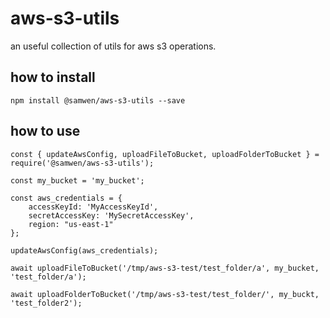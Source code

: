 # aws-s3-utils

an useful collection of utils for aws s3 operations.

## how to install

    npm install @samwen/aws-s3-utils --save

## how to use

    const { updateAwsConfig, uploadFileToBucket, uploadFolderToBucket } = require('@samwen/aws-s3-utils');
    
    const my_bucket = 'my_bucket';
    
    const aws_credentials = {
        accessKeyId: 'MyAccessKeyId', 
        secretAccessKey: 'MySecretAccessKey',
        region: "us-east-1" 
    };
    
    updateAwsConfig(aws_credentials);
    
    await uploadFileToBucket('/tmp/aws-s3-test/test_folder/a', my_bucket, 'test_folder/a');
    
    await uploadFolderToBucket('/tmp/aws-s3-test/test_folder/', my_buckt, 'test_folder2');
